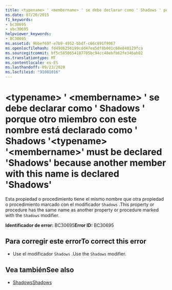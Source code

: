 ```yaml
---
title: <typename> ' <membername> ' se debe declarar como ' Shadows ' porque otro miembro con este nombre está declarado como ' Shadows '
ms.date: 07/20/2015
f1_keywords:
- bc30695
- vbc30695
helpviewer_keywords:
- BC30695
ms.assetid: 9bbef69f-e7b9-4952-bbdf-c66c891f9067
ms.openlocfilehash: fd49d6256199cdd47ea5df8b001c68e840129fca
ms.sourcegitcommit: bf5c5850654187705bc94cc40ebfb62fe346ab02
ms.translationtype: MT
ms.contentlocale: es-ES
ms.lasthandoff: 09/23/2020
ms.locfileid: "91081016"
---
```

# <a name="typename-membername-must-be-declared-shadows-because-another-member-with-this-name-is-declared-shadows"></a><span data-ttu-id="b0c97-102">\<typename> ' \<membername> ' se debe declarar como ' Shadows ' porque otro miembro con este nombre está declarado como ' Shadows '</span><span class="sxs-lookup"><span data-stu-id="b0c97-102">\<typename> '\<membername>' must be declared 'Shadows' because another member with this name is declared 'Shadows'</span></span>

<span data-ttu-id="b0c97-103">Esta propiedad o procedimiento tiene el mismo nombre que otra propiedad o procedimiento marcado con el modificador `Shadows` .</span><span class="sxs-lookup"><span data-stu-id="b0c97-103">This property or procedure has the same name as another property or procedure marked with the `Shadows` modifier.</span></span>  
  
 <span data-ttu-id="b0c97-104">**Identificador de error:** BC30695</span><span class="sxs-lookup"><span data-stu-id="b0c97-104">**Error ID:** BC30695</span></span>  
  
## <a name="to-correct-this-error"></a><span data-ttu-id="b0c97-105">Para corregir este error</span><span class="sxs-lookup"><span data-stu-id="b0c97-105">To correct this error</span></span>  
  
- <span data-ttu-id="b0c97-106">Use el modificador `Shadows` .</span><span class="sxs-lookup"><span data-stu-id="b0c97-106">Use the `Shadows` modifier.</span></span>  
  
## <a name="see-also"></a><span data-ttu-id="b0c97-107">Vea también</span><span class="sxs-lookup"><span data-stu-id="b0c97-107">See also</span></span>

- [<span data-ttu-id="b0c97-108">Shadows</span><span class="sxs-lookup"><span data-stu-id="b0c97-108">Shadows</span></span>](../language-reference/modifiers/shadows.md)
